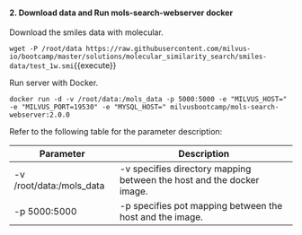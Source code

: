 #### 2. Download data and Run mols-search-webserver docker

Download the smiles data with molecular.

`wget -P /root/data https://raw.githubusercontent.com/milvus-io/bootcamp/master/solutions/molecular_similarity_search/smiles-data/test_1w.smi`{{execute}}

Run server with Docker.

`docker run -d -v /root/data:/mols_data -p 5000:5000 -e "MILVUS_HOST=" -e "MILVUS_PORT=19530" -e "MYSQL_HOST=" milvusbootcamp/mols-search-webserver:2.0.0`

Refer to the following table for the parameter description:

| Parameter                     | Description                                                  |
| ----------------------------- | ------------------------------------------------------------ |
| -v /root/data:/mols_data      | -v specifies directory mapping between the host and the docker image.  |
| -p 5000:5000                  | -p specifies pot mapping between the host and the image.     |
